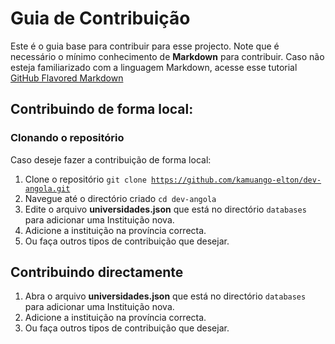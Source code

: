 # Guia de Contribuição
Este é o guia base para contribuir para esse projecto. Note que é necessário o mínimo conhecimento de **Markdown** para contribuir. Caso não esteja familiarizado com a linguagem Markdown, acesse esse tutorial [GitHub Flavored Markdown](https://help.github.com/articles/github-flavored-markdown/)
## Contribuindo de forma local:
### Clonando o repositório
Caso deseje fazer a contribuição de forma local:
  1. Clone o repositório <code>git clone https://github.com/kamuango-elton/dev-angola.git</code>
  2. Navegue até o directório criado `cd dev-angola`
  3. Edite o arquivo **universidades.json** que está no directório `databases` para adicionar uma Instituição nova.
  4. Adicione a instituição na província correcta.
  5. Ou faça outros tipos de contribuição que desejar.
## Contribuindo directamente
1. Abra o arquivo **universidades.json** que está no directório `databases` para adicionar uma Instituição nova.
2. Adicione a instituição na província correcta.
3. Ou faça outros tipos de contribuição que desejar.
